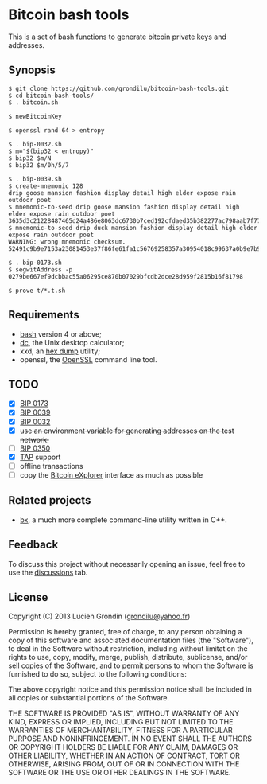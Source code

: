 # Bitcoin bash tools

This is a set of bash functions to generate bitcoin private keys and addresses.

## Synopsis

    $ git clone https://github.com/grondilu/bitcoin-bash-tools.git
    $ cd bitcoin-bash-tools/
    $ . bitcoin.sh

    $ newBitcoinKey

    $ openssl rand 64 > entropy

    $ . bip-0032.sh
    $ m="$(bip32 < entropy)"
    $ bip32 $m/N
    $ bip32 $m/0h/5/7
    
    $ . bip-0039.sh
    $ create-mnemonic 128
    drip goose mansion fashion display detail high elder expose rain outdoor poet
    $ mnemonic-to-seed drip goose mansion fashion display detail high elder expose rain outdoor poet
    3635d3c21228487465d24a486e8063dc6730b7ced192cfdaed35b382277ac798aab7f779e58a3e253d1ef1c21f0f5442d4d3f419ac766471541d1e20d39f68b0
    $ mnemonic-to-seed drip duck mansion fashion display detail high elder expose rain outdoor poet
    WARNING: wrong mnemonic checksum.
    52491c9b9e7153a23081453e37f86fe61fa1c56769258357a30954018c99637a0b9e7b9d6c41d91805ed23f3f9f5127415dd43cd3a83dc84e6db03111fe231d5

    $ . bip-0173.sh
    $ segwitAddress -p 0279be667ef9dcbbac55a06295ce870b07029bfcdb2dce28d959f2815b16f81798

    $ prove t/*.t.sh

## Requirements

- [bash](https://www.gnu.org/software/bash/) version 4 or above;
- [dc](https://en.wikipedia.org/wiki/Dc_\(computer_program\)), the Unix desktop calculator;
- xxd, an [hex dump](https://en.wikipedia.org/wiki/Hex_dump) utility;
- openssl, the [OpenSSL](https://en.wikipedia.org/wiki/OpenSSL) command line tool.

## TODO

- [x] [BIP 0173](https://github.com/bitcoin/bips/blob/master/bip-0173.mediawiki)
- [x] [BIP 0039](https://en.bitcoin.it/wiki/BIP_0039)
- [x] [BIP 0032](https://en.bitcoin.it/wiki/BIP_0032)
- [x] ~~use an environment variable for generating addresses on the test network.~~
- [ ] [BIP 0350](https://github.com/bitcoin/bips/blob/master/bip-0350.mediawiki)
- [x] [TAP](http://testanything.org/) support
- [ ] offline transactions
- [ ] copy the [Bitcoin eXplorer](https://github.com/libbitcoin/libbitcoin-explorer.git) interface as much as possible

## Related projects

- [bx](https://github.com/libbitcoin/libbitcoin-explorer), a much more complete command-line utility written in C++.

## Feedback

To discuss this project without necessarily opening an issue, feel free to use the
[discussions](https://github.com/grondilu/bitcoin-bash-tools/discussions) tab.

## License

Copyright (C) 2013 Lucien Grondin (grondilu@yahoo.fr)

Permission is hereby granted, free of charge, to any person obtaining a copy of this software and associated documentation files (the "Software"), to deal in the Software without restriction, including without limitation the rights to use, copy, modify, merge, publish, distribute, sublicense, and/or sell copies of the Software, and to permit persons to whom the Software is furnished to do so, subject to the following conditions:

The above copyright notice and this permission notice shall be included in all copies or substantial portions of the Software.

THE SOFTWARE IS PROVIDED "AS IS", WITHOUT WARRANTY OF ANY KIND, EXPRESS OR IMPLIED, INCLUDING BUT NOT LIMITED TO THE WARRANTIES OF MERCHANTABILITY, FITNESS FOR A PARTICULAR PURPOSE AND NONINFRINGEMENT. IN NO EVENT SHALL THE AUTHORS OR COPYRIGHT HOLDERS BE LIABLE FOR ANY CLAIM, DAMAGES OR OTHER LIABILITY, WHETHER IN AN ACTION OF CONTRACT, TORT OR OTHERWISE, ARISING FROM, OUT OF OR IN CONNECTION WITH THE SOFTWARE OR THE USE OR OTHER DEALINGS IN THE SOFTWARE.


